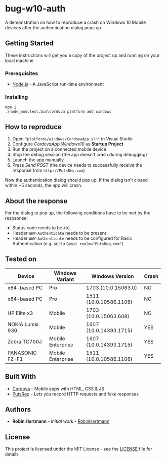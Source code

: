 # bug-w10-auth

A demonstration on how to reproduce a crash on Windows 10 Mobile devices after the authentication dialog pops up

## Getting Started

These instructions will get you a copy of the project up and running on your local machine.

### Prerequisites

* [Node.js](https://nodejs.org/en/download/) - A JavaScript run-time environment

### Installing

```Batchfile
npm i
.\node_modules\.bin\cordova platform add windows
```

## How to reproduce

1. Open `"platforms/windows/CordovaApp.sln"` in Visual Studio
1. Configure *CordovaApp.Windows10* as **Startup Project**
1. Run the project on a connected mobile device
1. Stop the debug session (the app doesn't crash during debugging)
1. Launch the app manually
1. Press *Send POST* (the device needs to successfully receive the response from ``http://PutsReq.com``)

Now the authentication dialog should pop up. If the dialog isn't closed within ~5 seconds, the app will crash.

## About the response

For the dialog to pop up, the following conditions have to be met by the respsonse:

* Status code needs to be `401`
* Header `WWW-Authenticate` needs to be present
* Header `WWW-Authenticate` needs to be configured for Basic Authentication (e.g. set to  `Basic realm="PutsReq.com"`)

## Tested on

Device|Windows Variant|Windows Version|Crash
---|---|---|---
x64-based PC|Pro|1703 (10.0.15063.0)|NO
x64-based PC|Pro|1511 (10.0.10586.1106)|NO
HP Elite x3|Mobile|1703 (10.0.15063.608)|NO
NOKIA Lumia 930|Mobile|1607 (10.0.14393.1715)|YES
Zebra TC700J|Mobile Enterprise|1607 (10.0.14393.1715)|YES
PANASONIC FZ-F1|Mobile Enterprise|1511 (10.0.10586.1106)|YES

## Built With

* [Cordova](https://cordova.apache.org/) - Mobile apps with HTML, CSS & JS
* [PutsReq](http://putsreq.com/) - Lets you record HTTP requests and fake responses

## Authors

* **Robin Hartmann** - *Initial work* - [RobinHartmann](https://github.com/RobinHartmann)

## License

This project is licensed under the MIT License - see the [LICENSE](LICENSE) file for details
